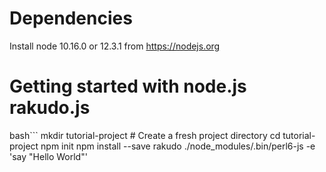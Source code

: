 # Dependencies

Install node 10.16.0 or 12.3.1 from https://nodejs.org

# Getting started with node.js rakudo.js

bash```
mkdir tutorial-project # Create a fresh project directory
cd tutorial-project
npm init
npm install --save rakudo
./node_modules/.bin/perl6-js -e 'say "Hello World"'
```
